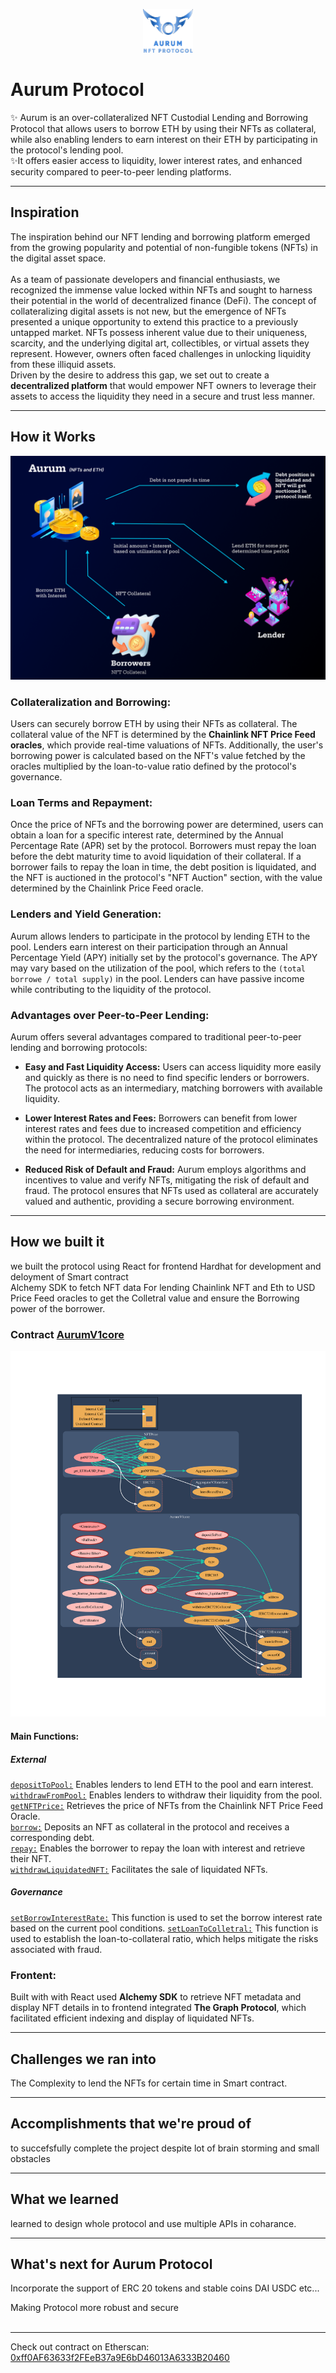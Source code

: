 <p align = "center"> 
  <img src="./svg.svg" height="70" width="80" style="background-color: black; display: inline-block;">
</p align = "center">

# Aurum Protocol
✨ Aurum is an over-collateralized NFT Custodial Lending and Borrowing Protocol that allows users to borrow ETH by using their NFTs as collateral, while also enabling lenders to earn interest on their ETH by participating in the protocol's lending pool. <br />
✨It offers easier access to liquidity, lower interest rates, and enhanced security compared to peer-to-peer lending platforms.

---
## Inspiration
The inspiration behind our NFT lending and borrowing platform emerged from the growing popularity and potential of non-fungible tokens (NFTs) in the digital asset space. <br /> <br />
As a team of passionate developers and financial enthusiasts, we recognized the immense value locked within NFTs and sought to harness their potential in the world of decentralized finance (DeFi).
The concept of collateralizing digital assets is not new, but the emergence of NFTs presented a unique opportunity to extend this practice to a previously untapped market. NFTs possess inherent value due to their uniqueness, scarcity, and the underlying digital art, collectibles, or virtual assets they represent. However, owners often faced challenges in unlocking liquidity from these illiquid assets. <br />
Driven by the desire to address this gap, we set out to create a **decentralized platform** that would empower NFT owners to leverage their assets to access the liquidity they need in a secure and trust less manner. 
***
## How it Works  
 <p align = "center">
  <img src="./Flow%20Chart2.png" alt="Schema of the project" title="Schema" />
</p align = "center">


### Collateralization and Borrowing:
  Users can securely borrow ETH by using their NFTs as collateral. The collateral value of the NFT is determined by the **Chainlink NFT Price Feed oracles**, which provide real-time valuations of NFTs. Additionally, the user's borrowing power is calculated based on the NFT's value fetched by the oracles multiplied by the loan-to-value ratio defined by the protocol's governance.

### Loan Terms and Repayment:
  Once the price of NFTs and the borrowing power are determined, users can obtain a loan for a specific interest rate, determined by the Annual Percentage Rate (APR) set by the protocol. Borrowers must repay the loan before the debt maturity time to avoid liquidation of their collateral. If a borrower fails to repay the loan in time, the debt position is liquidated, and the NFT is auctioned in the protocol's "NFT Auction" section, with the value determined by the Chainlink Price Feed oracle.

### Lenders and Yield Generation:
  Aurum allows lenders to participate in the protocol by lending ETH to the pool. Lenders earn interest on their participation through an Annual Percentage Yield (APY) initially set by the protocol's governance. The APY may vary based on the utilization of the pool, which refers to the `(total borrowe / total supply)` in the pool. Lenders can have passive income while contributing to the liquidity of the protocol.

### Advantages over Peer-to-Peer Lending:
  Aurum offers several advantages compared to traditional peer-to-peer lending and borrowing protocols:

  * **Easy and Fast Liquidity Access:** Users can access liquidity more easily and quickly as there is no need to find specific lenders or borrowers. The protocol acts as an intermediary, matching borrowers with available liquidity.

  * **Lower Interest Rates and Fees:** Borrowers can benefit from lower interest rates and fees due to increased competition and efficiency within the protocol. The decentralized nature of the protocol eliminates the need for intermediaries, reducing costs for borrowers.

  * **Reduced Risk of Default and Fraud:** Aurum employs algorithms and incentives to value and verify NFTs, mitigating the risk of default and fraud. The protocol ensures that NFTs used as collateral are accurately valued and authentic, providing a secure borrowing environment.
  
---
## How we built it

we built the protocol using React for frontend 
Hardhat for development and deloyment of Smart contract  
Alchemy SDK to fetch NFT data
For lending Chainlink NFT and Eth to USD Price Feed oracles to get the Colletral value and ensure the Borrowing power of the borrower.

### Contract [AurumV1core](https://github.com/startup-dreamer/NFT-Lending-Borrowing-protocol/tree/master/Hardhat/contracts)

![Alt text](./Hardhat/graph.svg)


  #### Main Functions:
  ##### External
  [`depositToPool:`](https://github.com/startup-dreamer/NFT-Lending-Borrowing-protocol/blob/dcd5b8f60aa3eb8c096a00eb0dfbf2ee7c993e08/Hardhat/contracts/AurumV1core.sol#L107) Enables lenders to lend ETH to the pool and earn interest. <br/>
  [`withdrawFromPool:`](https://github.com/startup-dreamer/NFT-Lending-Borrowing-protocol/blob/dcd5b8f60aa3eb8c096a00eb0dfbf2ee7c993e08/Hardhat/contracts/AurumV1core.sol#L133) Enables lenders to withdraw their liquidity from the pool.<br/>
  [`getNFTPrice:`](https://github.com/startup-dreamer/NFT-Lending-Borrowing-protocol/blob/dcd5b8f60aa3eb8c096a00eb0dfbf2ee7c993e08/Hardhat/contracts/NFTPrice.sol#LL24C12-L24C23) Retrieves the price of NFTs from the Chainlink NFT Price Feed Oracle.<br/>
  [`borrow:`](https://github.com/startup-dreamer/NFT-Lending-Borrowing-protocol/blob/dcd5b8f60aa3eb8c096a00eb0dfbf2ee7c993e08/Hardhat/contracts/AurumV1core.sol#LL159C6-L159C6) Deposits an NFT as collateral in the protocol and receives a corresponding debt.<br/>
  [`repay:`](https://github.com/startup-dreamer/NFT-Lending-Borrowing-protocol/blob/dcd5b8f60aa3eb8c096a00eb0dfbf2ee7c993e08/Hardhat/contracts/AurumV1core.sol#L210) Enables the borrower to repay the loan with interest and retrieve their NFT.<br/>
  [`withdrawLiquidatedNFT:`](https://github.com/startup-dreamer/NFT-Lending-Borrowing-protocol/blob/dcd5b8f60aa3eb8c096a00eb0dfbf2ee7c993e08/Hardhat/contracts/AurumV1core.sol#L278) Facilitates the sale of liquidated NFTs.

  ##### Governance 
  [`setBorrowInterestRate:`](https://github.com/startup-dreamer/NFT-Lending-Borrowing-protocol/blob/dcd5b8f60aa3eb8c096a00eb0dfbf2ee7c993e08/Hardhat/contracts/AurumV1core.sol#L252) This function is used to set the borrow interest rate based on the current pool conditions.
  [`setLoanToColletral:`](https://github.com/startup-dreamer/NFT-Lending-Borrowing-protocol/blob/dcd5b8f60aa3eb8c096a00eb0dfbf2ee7c993e08/Hardhat/contracts/AurumV1core.sol#L252) This function is used to establish the loan-to-collateral ratio, which helps mitigate the risks associated with fraud.


### Frontent:
  Built with with React used **Alchemy SDK** to retrieve NFT metadata and display NFT details in to frontend integrated **The Graph Protocol**, which facilitated efficient indexing and display of liquidated NFTs.

---
## Challenges we ran into

The Complexity to lend the NFTs for certain time in Smart contract.

---
## Accomplishments that we're proud of

to succefsfully complete the project despite lot of brain storming and small obstacles

---
## What we learned
learned to design whole protocol and use multiple APIs in coharance.

---
## What's next for Aurum Protocol
Incorporate the support of ERC 20 tokens and stable 
coins DAI USDC etc...

Making Protocol more robust and secure
<br/><br/>

---

Check out contract on Etherscan: [0xff0AF63633f2FEeB37a9E6bD46013A6333B20460](https://sepolia.etherscan.io/address/0xff0af63633f2feeb37a9e6bd46013a6333b20460)
